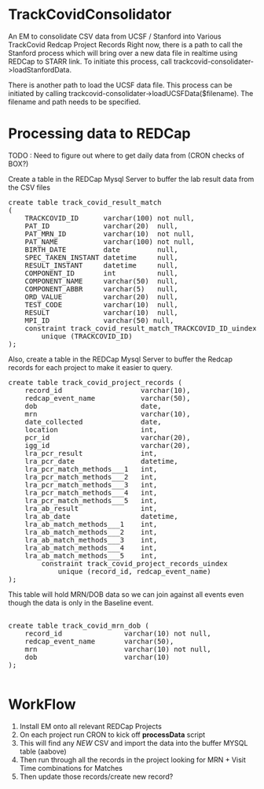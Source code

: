 # TrackCovidConsolidator

An EM to consolidate CSV data from UCSF / Stanford into Various TrackCovid Redcap Project Records
Right now, there is a path to call the Stanford process which will bring over a new data file in realtime
using REDCap to STARR link.  To initiate this process, call trackcovid-consolidater->loadStanfordData.

There is another path to load the UCSF data file.  This process can be initiated by calling
trackcovid-consolidater->loadUCSFData($filename).  The filename and path needs to be specified.

# Processing data to REDCap

TODO : Need to figure out where to get daily data from (CRON checks of BOX?)

Create a table in the REDCap Mysql Server to buffer the lab result data from the CSV files

<pre>
create table track_covid_result_match
(
    TRACKCOVID_ID      varchar(100) not null,
    PAT_ID             varchar(20)  null,
    PAT_MRN_ID         varchar(10)  not null,
    PAT_NAME           varchar(100) not null,
    BIRTH_DATE         date         null,
    SPEC_TAKEN_INSTANT datetime     null,
    RESULT_INSTANT     datetime     null,
    COMPONENT_ID       int          null,
    COMPONENT_NAME     varchar(50)  null,
    COMPONENT_ABBR     varchar(5)   null,
    ORD_VALUE          varchar(20)  null,
    TEST_CODE          varchar(10)  null,
    RESULT             varchar(10)  null,
    MPI_ID             varchar(50) null,
    constraint track_covid_result_match_TRACKCOVID_ID_uindex
        unique (TRACKCOVID_ID)
);
</pre>

Also, create a table in the REDCap Mysql Server to buffer the Redcap records for each project
to make it easier to query.

<pre>
create table track_covid_project_records (
    record_id                   varchar(10),
    redcap_event_name           varchar(50),
    dob                         date,
    mrn                         varchar(10),
    date_collected              date,
    location                    int,
    pcr_id                      varchar(20),
    igg_id                      varchar(20),
    lra_pcr_result              int,
    lra_pcr_date                datetime,
    lra_pcr_match_methods___1   int,
    lra_pcr_match_methods___2   int,
    lra_pcr_match_methods___3   int,
    lra_pcr_match_methods___4   int,
    lra_pcr_match_methods___5   int,
    lra_ab_result               int,
    lra_ab_date                 datetime,
    lra_ab_match_methods___1    int,
    lra_ab_match_methods___2    int,
    lra_ab_match_methods___3    int,
    lra_ab_match_methods___4    int,
    lra_ab_match_methods___5    int,
        constraint track_covid_project_records_uindex
            unique (record_id, redcap_event_name)
);
</pre>

This table will hold MRN/DOB data so we can join against all events even though the data is only in
the Baseline event.
<pre>

create table track_covid_mrn_dob (
    record_id               varchar(10) not null,
    redcap_event_name       varchar(50),
    mrn                     varchar(10) not null,
    dob                     varchar(10)
);

</pre>

# WorkFlow
1. Install EM onto all relevant REDCap Projects
1. On each project run CRON to kick off **processData** script
1. This will find any *NEW* CSV and import the data into the buffer MYSQL table (aabove)
1. Then run through all the records in the project looking for MRN + Visit Time combinations for Matches
1. Then update those records/create new record?


